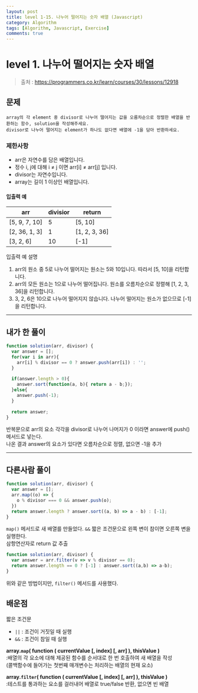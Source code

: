 ```yaml
---
layout: post
title: level 1-15. 나누어 떨어지는 숫자 배열 (Javascript)
category: Algorithm
tags: [Algorithm, Javascript, Exercise]
comments: true
---
```

# level 1. 나누어 떨어지는 숫자 배열
> 출처 : <https://programmers.co.kr/learn/courses/30/lessons/12918>

## 문제

```
array의 각 element 중 divisor로 나누어 떨어지는 값을 오름차순으로 정렬한 배열을 반환하는 함수, solution을 작성해주세요.
divisor로 나누어 떨어지는 element가 하나도 없다면 배열에 -1을 담아 반환하세요.
```

### 제한사항

- arr은 자연수를 담은 배열입니다.
- 정수 i, j에 대해 i ≠ j 이면 arr[i] ≠ arr[j] 입니다.
- divisor는 자연수입니다.
- array는 길이 1 이상인 배열입니다.

#### 입출력 예

| arr           | divisior | return        |
| ------------- | -------- | ------------- |
| [5, 9, 7, 10] | 5        | [5, 10]       |
| [2, 36, 1, 3] | 1        | [1, 2, 3, 36] |
| [3, 2, 6]     | 10       | [-1]          |

입출력 예 설명

1. arr의 원소 중 5로 나누어 떨어지는 원소는 5와 10입니다. 따라서 [5, 10]을 리턴합니다.
2. arr의 모든 원소는 1으로 나누어 떨어집니다. 원소를 오름차순으로 정렬해 [1, 2, 3, 36]을 리턴합니다.
1. 3, 2, 6은 10으로 나누어 떨어지지 않습니다. 나누어 떨어지는 원소가 없으므로 [-1]을 리턴합니다.

***

## 내가 한 풀이
```javascript
function solution(arr, divisor) {
  var answer = [];
  for(var i in arr){
    arr[i] % divisor == 0 ? answer.push(arr[i]) : '';
  }
  
  if(answer.length > 0){
    answer.sort(function(a, b){ return a - b;}); 
  }else{
    answer.push(-1);
  }
  
  return answer;
}
```
반복문으로 arr의 요소 각각을 divisor로 나누어 나머지가 0 이라면 answer에 push() 메서드로 넣는다.  
나온 결과 answer의 요소가 있다면 오름차순으로 정렬, 없으면 -1을 추가 
***

## 다른사람 풀이
```javascript
function solution(arr, divisor) {
  var answer = [];
  arr.map((o) => {
    o % divisor === 0 && answer.push(o);
  })
  return answer.length ? answer.sort((a, b) => a - b) : [-1];
}
```
`map()` 메서드로 새 배열를 만들었다. `&&` 짧은 조건문으로 왼쪽 변이 참이면 오른쪽 변을 실행한다.  
삼항연산자로 return 값 추출 
```javascript
function solution(arr, divisor) {
  var answer = arr.filter(v => v % divisor == 0);
  return answer.length == 0 ? [-1] : answer.sort((a,b) => a-b);
}
```
위와 같은 방법이지만, `filter()` 메서드를 사용했다.

## 배운점

짧은 조건문

- `||` : 조건이 거짓일 때 실행
- `&&` : 조건이 참일 때 실행

**array.`map`( function ( currentValue [, index] [, arr] ), thisValue )**  
:배열의 각 요소에 대해 제공된 함수를 순서대로 한 번 호출하여 새 배열을 작성  
(콜백함수에 들어가는 첫번째 매개변수는 처리하는 배열의 현재 요소)  

**array.`filter`( function ( currentValue [, index] [, arr] ), thisValue )**  
:테스트를 통과하는 요소를 걸러내어 배열로 true/false 반환, 없으면 빈 배열
